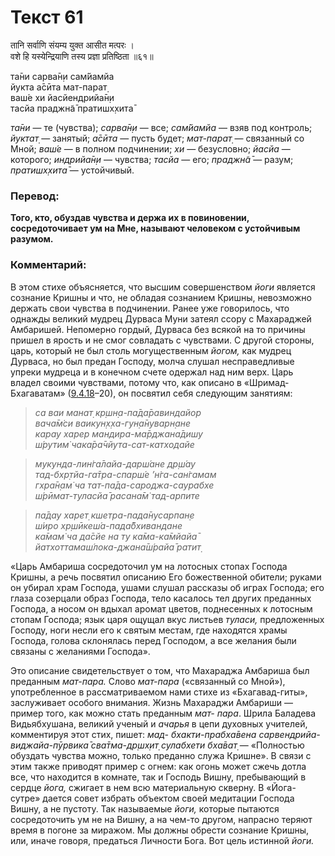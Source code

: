 # Текст 61

तानि सर्वाणि संयम्य युक्त आसीत मत्परः ।  
वशे हि यस्येन्द्रियाणि तस्य प्रज्ञा प्रतिष्ठिता ॥६१॥

та̄ни сарва̄н̣и сам̇йамйа  
йукта а̄сӣта мат-парат̣  
ваш́е хи йасйендрийа̄н̣и  
тасйа праджн̃а̄ пратишх̣хита̄

_та̄ни_ — те (чувства); _сарва̄н̣и_ — все; _сам̇йамйа_ — взяв под контроль; _йуктат̣_ — занятый; _а̄сӣта_ — пусть будет; _мат-парат̣_ — связанный со Мной; _ваш́е_ — в полном подчинении; _хи_ — безусловно; _йасйа_ — которого; _индрийа̄н̣и_ — чувства; _тасйа_ — его; _праджн̃а̄_ — разум; _пратишх̣хита̄_ — устойчивый.

### Перевод:

**Того, кто, обуздав чувства и держа их в повиновении, сосредоточивает ум на Мне, называют человеком с устойчивым разумом.**

### Комментарий:

В этом стихе объясняется, что высшим совершенством _йоги_ является сознание Кришны и что, не обладая сознанием Кришны, невозможно держать свои чувства в подчинении. Ранее уже говорилось, что однажды великий мудрец Дурваса Муни затеял ссору с Махараджей Амбаришей. Непомерно гордый, Дурваса без всякой на то причины пришел в ярость и не смог совладать с чувствами. С другой стороны, царь, который не был столь могущественным _йогом,_ как мудрец Дурваса, но был предан Господу, молча слушал несправедливые упреки мудреца и в конечном счете одержал над ним верх. Царь владел своими чувствами, потому что, как описано в «Шримад-Бхагаватам» ([9.4.18](#)–20), он посвятил себя следующим занятиям:

> _са ваи манат̣ кр̣шн̣а-па̄да̄равиндайор  
> вача̄м̇си ваикун̣х̣ха-гун̣а̄нуварн̣ане  
> карау харер мандира-ма̄рджана̄дишу  
> ш́рутим̇ чака̄ра̄чйута-сат-катходайе_

> _мукунда-лин̇га̄лайа-дарш́ане др̣ш́ау  
> тад-бхр̣тйа-га̄тра-спарш́е ’н̇га-сан̇гамам  
> гхра̄н̣ам̇ ча тат-па̄да-сароджа-саурабхе  
> ш́рӣмат-туласйа̄ расана̄м̇ тад-арпите_

> _па̄дау харет̣ кшетра-пада̄нусарпан̣е  
> ш́иро хр̣шӣкеш́а-пада̄бхивандане  
> ка̄мам̇ ча да̄сйе на ту ка̄ма-ка̄мйайа̄  
> йатхоттамаш́лока-джана̄ш́райа̄ ратит̣_

«Царь Амбариша сосредоточил ум на лотосных стопах Господа Кришны, а речь посвятил описанию Его божественной обители; руками он убирал храм Господа, ушами слушал рассказы об играх Господа; его глаза созерцали образ Господа, тело касалось тел других преданных Господа, а носом он вдыхал аромат цветов, поднесенных к лотосным стопам Господа; язык царя ощущал вкус листьев _туласи,_ предложенных Господу, ноги несли его к святым местам, где находятся храмы Господа, голова склонялась перед Господом, а все желания были связаны с желаниями Господа».

Это описание свидетельствует о том, что Махараджа Амбариша был преданным _мат-пара._ Слово _мат-пара_ («связанный со Мной»), употребленное в рассматриваемом нами стихе из «Бхагавад-гиты», заслуживает особого внимания. Жизнь Махараджи Амбариши — пример того, как можно стать преданным _мат- пара_. Шрила Баладева Видьябхушана, великий ученый и _ачарья_ в цепи духовных учителей, комментируя этот стих, пишет: _мад- бхакти-прабха̄вена сарвендрийа-виджайа-пӯрвика̄ сва̄тма-др̣шх̣ит̣ сулабхети бха̄ват̣_ — «Полностью обуздать чувства можно, только преданно служа Кришне». В связи с этим также приводят пример с огнем: как огонь может сжечь дотла все, что находится в комнате, так и Господь Вишну, пребывающий в сердце _йога,_ сжигает в нем всю материальную скверну. В «Йога-сутре» дается совет избрать объектом своей медитации Господа Вишну, а не пустоту. Так называемые _йоги,_ которые пытаются сосредоточить ум не на Вишну, а на чем-то другом, напрасно теряют время в погоне за миражом. Мы должны обрести сознание Кришны, или, иначе говоря, предаться Личности Бога. Вот цель истинной _йоги._